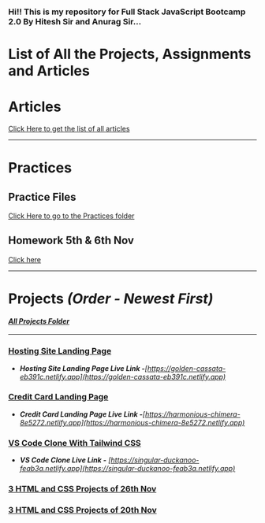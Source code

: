 ### Hi!! This is my repository for Full Stack JavaScript Bootcamp 2.0 By Hitesh Sir and Anurag Sir...


# List of All the Projects, Assignments and Articles
# Articles
[Click Here to get the list of all articles](./All%20Articles/README.md)

<hr>

# Practices
## Practice Files
[Click Here to go to the Practices folder](./Other%20Practices/)

## Homework 5th & 6th Nov
[Click here](./5th%20%26%206th%20Nov%20homework/)

<hr>

# Projects *(Order - Newest First)*
#### *[All Projects Folder](./All%20Projects/)*
<hr>



### [Hosting Site Landing Page](./All%20Projects/5.%20Hosting%20Site%20Landing%20Page/)
- ***Hosting Site Landing Page Live Link -**[https://golden-cassata-eb391c.netlify.app](https://golden-cassata-eb391c.netlify.app)*

### [Credit Card Landing Page](./All%20Projects/4.%20Credit%20Card%20Landing%20Page/)
- ***Credit Card Landing Page Live Link -**[https://harmonious-chimera-8e5272.netlify.app](https://harmonious-chimera-8e5272.netlify.app)*

### [VS Code Clone With Tailwind CSS](./All%20Projects/3.Project%2027th%20Nov%20VS%20Code%20Clone)
- ***VS Code Clone Live Link -** [https://singular-duckanoo-feab3a.netlify.app](https://singular-duckanoo-feab3a.netlify.app)*

### [3 HTML and CSS Projects of 26th Nov](./All%20Projects/2.%20Project%2026th%20Nov)

### [3 HTML and CSS Projects of 20th Nov](./All%20Projects/1.%20Project%2020th%20Nov)